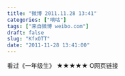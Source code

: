 ```yaml
---
title: "微博 2011.11.28 13:41"
categories: ["嘀咕"]
tags: ["来自微博 weibo.com"]
draft: false
slug: "KfxOTT"
date: "2011-11-28 13:41:00"
---
```


<p>看过《一年级生》 ★★★★★ O网页链接 ​​​​</p>
